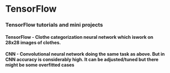 # TensorFlow
### TensorFlow tutorials and mini projects

#### TensorFlow - Clothe categorization neural network which iswork on 28x28 images of clothes.
#### CNN - Convolutional neural network doing the same task as above. But in CNN accuracy is considerably high. It can be adjusted/tuned but there might be some overfitted cases
